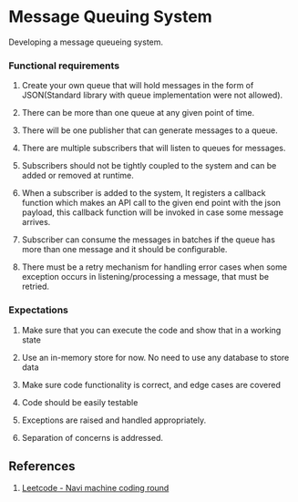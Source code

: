 # Message Queuing System
Developing a message queueing system.

### Functional requirements
1. Create your own queue that will hold messages in the form of JSON(Standard library with queue implementation were not allowed).

2. There can be more than one queue at any given point of time.

3. There will be one publisher that can generate messages to a queue.

4. There are multiple subscribers that will listen to queues for messages.

5. Subscribers should not be tightly coupled to the system and can be added or removed at runtime.

6. When a subscriber is added to the system, It registers a callback function which makes an API call to the given end point with the json 
payload, this callback function will be invoked in case some message arrives.

7. Subscriber can consume the messages in batches if the queue has more than one message and it should be configurable.

8. There must be a retry mechanism for handling error cases when some exception occurs in listening/processing a message, that must be retried.

### Expectations
1. Make sure that you can execute the code and show that in a working state

2. Use an in-memory store for now. No need to use any database to store data

3. Make sure code functionality is correct, and edge cases are covered

4. Code should be easily testable

5. Exceptions are raised and handled appropriately.

6. Separation of concerns is addressed.

## References
1. [Leetcode - Navi machine coding round](https://leetcode.com/discuss/interview-question/1276596/Navi-or-SDE2-or-Machine-coding-round)